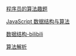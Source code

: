 [程序员的算法趣题](https://github.com/rmlzy/my-ebook/blob/master/%E7%A8%8B%E5%BA%8F%E5%91%98%E7%9A%84%E7%AE%97%E6%B3%95%E8%B6%A3%E9%A2%98.pdf)

[JavaScript 数据结构与算法](https://www.cnblogs.com/AhuntSun-blog/p/12636718.html)

[数据结构-bilibili](https://www.bilibili.com/video/BV1x7411L7Q7?p=23&spm_id_from=333.1007.top_right_bar_window_history.content.click)

[算法解析](https://xiaochen1024.com/series/6196129fc1553b002e57bef5)

